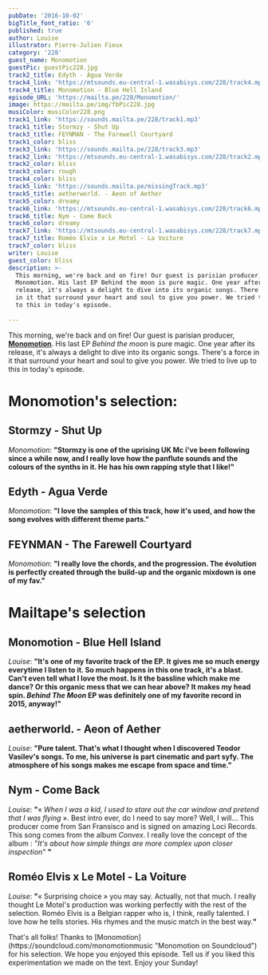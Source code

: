 ```yaml
---
pubDate: '2016-10-02'
bigTitle_font_ratio: '6'
published: true
author: Louise
illustrator: Pierre-Julien Fieux
category: '228'
guest_name: Monomotion
guestPic: guestPic228.jpg
track2_title: Edyth - Agua Verde
track4_link: 'https://mtsounds.eu-central-1.wasabisys.com/228/track4.mp3'
track4_title: Monomotion - Blue Hell Island
episode_URL: 'https://mailta.pe/228/Monomotion/'
image: https://mailta.pe/img/fbPic228.jpg
musiColor: musiColor228.png
track1_link: 'https://sounds.mailta.pe/228/track1.mp3'
track1_title: Stormzy - Shut Up
track3_title: FEYNMAN - The Farewell Courtyard
track1_color: bliss
track3_link: 'https://sounds.mailta.pe/228/track3.mp3'
track2_link: 'https://mtsounds.eu-central-1.wasabisys.com/228/track2.mp3'
track2_color: bliss
track3_color: rough
track4_color: bliss
track5_link: 'https://sounds.mailta.pe/missingTrack.mp3'
track5_title: aetherworld. - Aeon of Aether
track5_color: dreamy
track6_link: 'https://mtsounds.eu-central-1.wasabisys.com/228/track6.mp3'
track6_title: Nym - Come Back
track6_color: dreamy
track7_link: 'https://mtsounds.eu-central-1.wasabisys.com/228/track7.mp3'
track7_title: Roméo Elvix x Le Motel - La Voiture
track7_color: bliss
writer: Louise
guest_color: bliss
description: >-
  This morning, we're back and on fire! Our guest is parisian producer,
  Monomotion. His last EP Behind the moon is pure magic. One year after its
  release, it's always a delight to dive into its organic songs. There's a force
  in it that surround your heart and soul to give you power. We tried to live up
  to this in today's episode.
  
---
```

This morning, we're back and on fire! Our guest is parisian producer, **[Monomotion](https://www.facebook.com/monomotionmusic/?fref=ts "Monomotion's Facebook page")**. His last EP _Behind the moon_ is pure magic. One year after its release, it's always a delight to dive into its organic songs. There's a force in it that surround your heart and soul to give you power. We tried to live up to this in today's episode.
 
# Monomotion's selection:

## Stormzy - Shut Up
_Monomotion_: **"**Stormzy is one of the uprising UK Mc i've been following since a while now, and I really love how the panflute sounds and the colours of the synths in it. He has his own rapping style that I like!**"**

## Edyth - Agua Verde
_Monomotion_: **"**I love the samples of this track, how it's used, and how the song evolves with different theme parts.**"**

## FEYNMAN - The Farewell Courtyard
_Monomotion_: **"**I really love the chords, and the progression. The évolution is perfectly created through the build-up and the organic mixdown is one of my fav.**"**

# Mailtape's selection

## Monomotion - Blue Hell Island
_Louise_: **"**It's one of my favorite track of the EP. It gives me so much energy everytime I listen to it. So much happens in this one track, it's a blast. Can't even tell what I love the most. Is it the bassline which make me dance? Or this organic mess that we can hear above? It makes my head spin. _Behind The Moon_ EP was definitely one of my favorite record in 2015, anyway!**"**

## aetherworld. - Aeon of Aether
_Louise_: **"**Pure talent. That's what I thought when I discovered Teodor Vasilev's songs. To me, his universe is part cinematic and part syfy. The atmosphere of his songs makes me escape from space and time.**"**

## Nym - Come Back
_Louise_: **"**« _When I was a kid, I used to stare out the car window and pretend that I was flying_ ». Best intro ever, do I need to say more? 
Well, I will... This producer come from San Fransisco and is signed on amazing Loci Records. This song comes from the album _Convex_. I really love the concept of the album : "_It's about how simple things are more complex upon closer inspection_" **"**

## Roméo Elvis x Le Motel - La Voiture
_Louise_: **"**« Surprising choice » you may say. Actually, not that much. I really thought Le Motel's production was working perfectly with the rest of the selection. Roméo Elvis is a Belgian rapper who is, I think, really talented. I love how he tells stories. His rhymes and the music match in the best way.**"**

<p id="outroduction">That's all folks! Thanks to [Monomotion](https://soundcloud.com/monomotionmusic "Monomotion on Soundcloud") for his selection. We hope you enjoyed this episode. Tell us if you liked this experimentation we made on the text. Enjoy your Sunday!</p>
